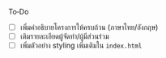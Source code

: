 To‑Do

- [ ] เพิ่มคำอธิบายโครงการให้ครบถ้วน (ภาษาไทย/อังกฤษ)
- [ ] เติมรายละเอียดผู้จัดทำ/ผู้มีส่วนร่วม
- [ ] เพิ่มตัวอย่าง styling เพิ่มเติมใน `index.html`
